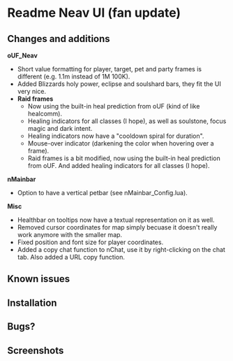 # Readme Neav UI (fan update)

## Changes and additions

**oUF_Neav**

- Short value formatting for player, target, pet and party frames is different (e.g. 1.1m instead of 1M 100K).
- Added Blizzards holy power, eclipse and soulshard bars, they fit the UI very nice.
- **Raid frames**
	- Now using the built-in heal prediction from oUF (kind of like healcomm).
	- Healing indicators for all classes (I hope), as well as soulstone, focus magic and dark intent.
	- Healing indicators now have a "cooldown spiral for duration".
	- Mouse-over indicator (darkening the color when hovering over a frame).
	- Raid frames is a bit modified, now using the built-in heal prediction from oUF. And added healing indicators for all classes (I hope).

**nMainbar**

- Option to have a vertical petbar (see nMainbar_Config.lua).

**Misc**

- Healthbar on tooltips now have a textual representation on it as well.
- Removed cursor coordinates for map simply becuase it doesn't really work anymore with the smaller map.
- Fixed position and font size for player coordinates.
- Added a copy chat function to nChat, use it by right-clicking on the chat tab. Also added a URL copy function.

## Known issues

## Installation

## Bugs?

## Screenshots
